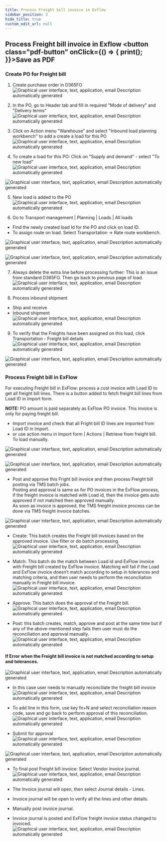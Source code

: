 ```yaml
---
title: Process Freight bill invoice in Exflow
sidebar_position: 3
hide_title: true
custom_edit_url: null
---
```

## Process Freight bill invoice in Exflow <button class="pdf-button" onClick={() => { print(); }}>Save as PDF</button>

### Create PO for Freight bill

1. Create purchase order in D365FO<br/>
![Graphical user interface, text, application, email Description automatically generated](@site/static/img/media/image640.png)

2. In the PO, go to Header tab and fill in required "Mode of delivery" and "Delivery terms"<br/>
![Graphical user interface, text, application, email Description automatically generated](@site/static/img/media/image641.png)

3. Click on Action menu "Warehouse" and select "Inbound load planning workbench" to add a create a load for this PO<br/>
![Graphical user interface, text, application, email Description automatically generated](@site/static/img/media/image641.png)

4. To create a load for this PO: Click on "Supply and demand" - select "To new load"<br/>
![Graphical user interface, text, application, email Description automatically generated](@site/static/img/media/image642.png)

![Graphical user interface, text, application, email Description automatically generated](@site/static/img/media/image643.png)

5. New load is added to the PO<br/>
![Graphical user interface, text, application, email Description automatically generated](@site/static/img/media/image644.png)

6. Go to Transport management | Planning | Loads | All loads<br/> 
- Find the newly created load Id for the PO and click on load ID.<br/> 
- To assign route on load. Select Transportation -> Rate route workbench.<br/>

![Graphical user interface, text, application, email Description automatically generated](@site/static/img/media/image645.png)

![Graphical user interface, text, application, email Description automatically generated](@site/static/img/media/image646.png)

7. Always delete the extra line before processing further: This is an issue from standard D365FO. Then go back to previous page of load.<br/>
![Graphical user interface, text, application, email Description automatically generated](@site/static/img/media/image647.png)

8. Process inbound shipment<br/>
- Ship and receive
- Inbound shipment
![Graphical user interface, text, application, email Description automatically generated](@site/static/img/media/image648.png)

9. To verify that the Freights have been assigned on this load, click Transportation - Freight bill details<br/>
![Graphical user interface, text, application, email Description automatically generated](@site/static/img/media/image649.png)

![Graphical user interface, text, application, email Description automatically generated](@site/static/img/media/image650.png)

### Process Freight bill in ExFlow
For executing Freight bill in ExFlow: process a cost invoice with Load ID to get all freight bill lines. There is a button added to fetch freight bill lines from Load ID in Import form. <br/>

**NOTE:** PO amount is paid separately as ExFlow PO invoice. This invoice is only for paying freight bill.<br/> 

- Import invoice and check that all Fright bill ID lines are imported from Load ID in Import.
- or use action menu in Import form | Actions | Retrieve from freight bill. To load manually.

![Graphical user interface, text, application, email Description automatically generated](@site/static/img/media/image652.png)

![Graphical user interface, text, application, email Description automatically generated](@site/static/img/media/image651.png)

- Post and approve this Fright bill invoice and then process Freight bill posting via TMS batch jobs.<br/> 
Posting and approval is same as for PO invoices in the ExFlow process, if the freight invoice is matched with Load id, then the invoice gets auto approved if not matched then approved manually.<br/>
As soon as invoice is approved, the TMS freight invoice process can be done via TMS freight invoice batches.<br/>

![Graphical user interface, text, application, email Description automatically generated](@site/static/img/media/image653.png)

-  Create: This batch creates the Freight bill invoices based on the approved invoice. Use filter or do batch processing.<br/>
![Graphical user interface, text, application, email Description automatically generated](@site/static/img/media/image654.png)

- Match: This batch do the match between Load id and ExFlow invoice with Freight bill created by ExFlow invoice. Matching will fail if the Load and ExFlow invoice doesn’t match according to setup in tolerances and matching criteria, and then user needs to perform the reconciliation manually in Freight bill invoice.<br/>
![Graphical user interface, text, application, email Description automatically generated](@site/static/img/media/image655.png)

- Approve: This batch does the approval of the Freight bill.<br/> 
![Graphical user interface, text, application, email Description automatically generated](@site/static/img/media/image656.png)

- Post: this batch creates, match, approve and post at the same time but if any of the above-mentioned step fails then user must do the reconciliation and approval manually.<br/> 
![Graphical user interface, text, application, email Description automatically generated](@site/static/img/media/image657.png)


#### If Error when the Freight bill invoice is not matched according to setup and tolerances.<br/>
![Graphical user interface, text, application, email Description automatically generated](@site/static/img/media/image658.png)

- In this case user needs to manually reconciliate the freight bill invoice<br/>
![Graphical user interface, text, application, email Description automatically generated](@site/static/img/media/image659.png)

- To add line in this form, use key fn+N and select reconciliation reason code, save and go back to perform approval of this reconciliation.<br/>
![Graphical user interface, text, application, email Description automatically generated](@site/static/img/media/image660.png)

- Submit for approval<br/>
![Graphical user interface, text, application, email Description automatically generated](@site/static/img/media/image661.png)

![Graphical user interface, text, application, email Description automatically generated](@site/static/img/media/image662.png)

- To final post Freight bill invoice: Select Vendor invoice journal.<br/>
![Graphical user interface, text, application, email Description automatically generated](@site/static/img/media/image663.png)

- The Invoice journal will open, then select Journal details - Lines.<br/>
- Invoice journal will be open to verify all the lines and other details.<br/>
- Manually post invoice journal.<br/>
- Invoice journal is posted and ExFlow freight invoice status changed to invoiced.<br/>
![Graphical user interface, text, application, email Description automatically generated](@site/static/img/media/image664.png)


